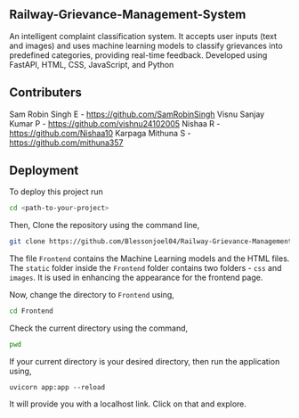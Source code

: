 ## Railway-Grievance-Management-System
An intelligent complaint classification system. It accepts user inputs (text and images) and uses machine learning models to classify grievances into predefined categories, providing real-time feedback. Developed using FastAPI, HTML, CSS, JavaScript, and Python

## Contributers
Sam Robin Singh E - https://github.com/SamRobinSingh
Visnu Sanjay Kumar P - https://github.com/vishnu24102005
Nishaa R - https://github.com/Nishaa10
Karpaga Mithuna S - https://github.com/mithuna357

## Deployment

To deploy this project run

```bash 
cd <path-to-your-project>
```
Then, Clone the repository using the command line,

```bash
git clone https://github.com/Blessonjoel04/Railway-Grievance-Management-System
```

The file `Frontend` contains the Machine Learning models and the HTML files. The `static` folder inside the `Frontend` folder contains two folders - `css` and `images`. It is used in enhancing the appearance for the frontend page. 

Now, change the directory to `Frontend` using, 

```bash
cd Frontend
```

Check the current directory using the command, 
```bash
pwd
```
If your current directory is your desired directory, then run the application using, 

```
uvicorn app:app --reload
```

It will provide you with a localhost link. Click on that and explore.